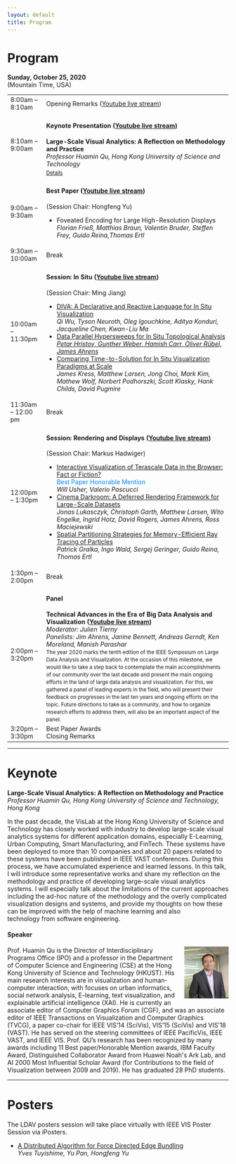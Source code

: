```yaml
---
layout: default
title: Program
---
```


# Program

**Sunday, October 25, 2020**  
(Mountain Time, USA) 

<table class="program">
  <tr>
    <td>8:00am &ndash; 8:10am</td>
    <td>
      Opening Remarks (<a href="https://youtu.be/egXjNGyYHlQ" target="new">Youtube live stream</a>)<br/>      
    </td>
  </tr>
  <tr>
    <td>8:10am &ndash; 9:00am</td>
    <td>
      <h4>Keynote Presentation (<a href="https://youtu.be/egXjNGyYHlQ" target="new">Youtube live stream</a>)</h4>
      <b>Large-Scale Visual Analytics: A Reflection on Methodology and Practice</b><br/>
      <i>Professor Huamin Qu, Hong Kong University of Science and Technology</i>
      <a style="font-size: smaller; display: block; margin-top: .5em;" href="#keynote">Details</a>
    </td>
  </tr>
  <tr>
    <td>9:00am &ndash; 9:30am</td>
    <td>
      <h4>Best Paper  (<a href="https://youtu.be/egXjNGyYHlQ" target="new">Youtube live stream</a>)</h4>
      (Session Chair: Hongfeng Yu)
      <ul>
        <li>
          Foveated Encoding for Large High-Resolution Displays<br/>
          <i>Florian Frieß, Matthias Braun, Valentin Bruder, Steffen Frey, Guido Reina,Thomas Ertl</i>
        </li>
      </ul>
    </td>
  </tr>
  <tr>
    <td>9:30am &ndash; 10:00am</td>
    <td>Break</td>
  </tr>
  <tr>
    <td>10:00am &ndash; 11:30pm</td>
    <td>
      <h4>Session: In Situ (<a href="https://youtu.be/skM-gluIXzU" target="new">Youtube live stream</a>)</h4>
      (Session Chair: Ming Jiang)
      <ul>
        <li>
          <a href="https://doi.org/10.1109/LDAV51489.2020.00007" target="new">DIVA: A Declarative and Reactive Language for In Situ Visualization</a><br/>
          <i>Qi Wu, Tyson Neuroth, Oleg Igouchkine, Aditya Konduri, Jacqueline Chen, Kwan-Liu Ma</i>          
        </li>
        <li>
          <a href="https://doi.org/10.1109/LDAV51489.2020.00008" target="new">Data Parallel Hypersweeps for In Situ Topological Analysis<br/>
          <i>Petar Hristov, Gunther Weber, Hamish Carr, Oliver Rübel, James Ahrens</i>          
        </li>
        <li>
          <a href="https://doi.org/10.1109/LDAV51489.2020.00009" target="new">Comparing Time-to-Solution for In Situ Visualization Paradigms at Scale</a><br/>
          <i>James Kress, Matthew Larsen, Jong Choi, Mark Kim, Mathew Wolf, Norbert Podhorszki, Scott Klasky, Hank Childs, David Pugmire</i>          
        </li>        
      </ul>
    </td>
  </tr>
  <tr>
    <td>11:30am &ndash; 12:00 pm</td>
    <td>Break</td>
  </tr>
  <tr>
    <td>12:00pm &ndash; 1:30pm</td>
    <td>
      <h4>Session: Rendering and Displays (<a href="https://youtu.be/piBNlAZKHAM" target="new">Youtube live stream</a>)</h4>
      (Session Chair: Markus Hadwiger)
      <ul>
        <li>
          <a href="https://doi.org/10.1109/LDAV51489.2020.00010" target="new">Interactive Visualization of Terascale Data in the Browser: Fact or Fiction?</a><br/>
          <font color="#0087FF">Best Paper Honorable Mention</font><br/>
          <i>Will Usher, Valerio Pascucci</i>          
        </li>
        <li>
          <a href="https://doi.org/10.1109/LDAV51489.2020.00011" target="new">Cinema Darkroom: A Deferred Rendering Framework for Large-Scale Datasets</a><br/>          
          <i>Jonas Lukasczyk, Christoph Garth, Matthew Larsen, Wito Engelke, Ingrid Hotz, David Rogers, James Ahrens, Ross Maciejewski</i>          
        </li>
        <li>
          <a href="https://doi.org/10.1109/LDAV51489.2020.00012" target="new">Spatial Partitioning Strategies for Memory-Efficient Ray Tracing of Particles</a><br/>          
          <i>Patrick Gralka, Ingo Wald, Sergej Geringer, Guido Reina, Thomas Ertl</i>
        </li>        
      </ul>
    </td>
  </tr>
  <tr>
    <td>1:30pm &ndash; 2:00pm</td>
    <td>Break</td>
  </tr>
  <tr>
    <td>2:00pm &ndash; 3:20pm</td>
    <td>
      <h4>Panel</h4>
      <b>Technical Advances in the Era of Big Data Analysis and Visualization (<a href="https://youtu.be/3tqyvXIRnyY" target="new">Youtube live stream</a>)</b><br/>
      <i>Moderator: Julien Tierny</i><br/>
      <i>Panelists: Jim Ahrens, Janine Bennett, Andreas Gerndt, Ken Moreland, Manish Parashar</i><br/>
      <small>The year 2020 marks the tenth edition of the IEEE Symposium on Large Data Analysis and Visualization. At the occasion of this milestone, we would like to take a step back to contemplate the main accomplishments of our community over the last decade and present the main ongoing efforts in the land of large data analysis and visualization. For this, we gathered a panel of leading experts in the field, who will present their feedback on progresses in the last ten years and ongoing efforts on the topic. Future directions to take as a community, and how to organize research efforts to address them, will also be an important aspect of the panel. </small>
    </td>
  </tr>
  <tr>
    <td>3:20pm &ndash; 3:30pm</td>
    <td>
      Best Paper Awards<br/>
      Closing Remarks
    </td>
  </tr>
</table>

---

# Keynote

**Large-Scale Visual Analytics: A Reflection on Methodology and Practice**<br/>
_Professor Huamin Qu, Hong Kong University of Science and Technology, Hong Kong_

In the past decade, the VisLab at the Hong Kong University of Science and Technology has closely worked with industry to develop large-scale visual analytics systems for different application domains, especially E-Learning, Urban Computing, Smart Manufacturing, and FinTech. These systems have been deployed to more than 10 companies and about 20 papers related to these systems have been published in IEEE VAST conferences. During this process, we have accumulated experience and learned lessons. In this talk, I will introduce some representative works and share my reflection on the methodology and practice of developing large-scale visual analytics systems. I will especially talk about the limitations of the current approaches including the ad-hoc nature of the methodology and the overly complicated visualization designs and systems, and provide my thoughts on how these can be improved with the help of machine learning and also technology from software engineering. 

#### Speaker

<img style="padding: 0; margin: 0 0 1em 1em; float: right; width: 20%" src="assets/Huamin_Qu.jpg" />
Prof. Huamin Qu is the Director of Interdisciplinary Programs Office (IPO) and a professor in the Department of Computer Science and Engineering (CSE) at the Hong Kong University of Science and Technology (HKUST). His main research interests are in visualization and human-computer interaction, with focuses on urban informatics, social network analysis, E-learning, text visualization, and explainable artificial intelligence (XAI). He is currently an associate editor of Computer Graphics Forum (CGF), and was an associate editor of IEEE Transactions on Visualization and Computer Graphics (TVCG), a paper co-chair for IEEE VIS’14 (SciVis), VIS’15 (SciVis) and VIS’18 (VAST). He has served on the steering committees of IEEE PacificVis, IEEE VAST, and IEEE VIS. Prof. QU’s research has been recognized by many awards including 11 Best paper/Honorable Mention awards, IBM Faculty Award, Distinguished Collaborator Award from Huawei Noah's Ark Lab, and AI 2000 Most Influential Scholar Award (for Contributions to the field of Visualization between 2009 and 2019). He has graduated 28 PhD students.

---

# Posters

The LDAV posters session will take place virtually with IEEE VIS Poster Session via iPosters.

  * <a href="https://doi.org/10.1109/LDAV51489.2020.00013" target="new">A Distributed Algorithm for Force Directed Edge Bundling</a><br />
   _Yves Tuyishime, Yu Pan, Hongfeng Yu_
  
